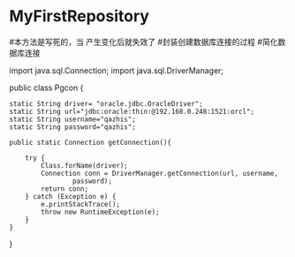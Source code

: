 # MyFirstRepository

#本方法是写死的，当 产生变化后就失效了
#封装创建数据库连接的过程
#简化数据库连接

import java.sql.Connection;
import java.sql.DriverManager;

public class Pgcon {
	
	static String driver= "oracle.jdbc.OracleDriver";
	static String url="jdbc:oracle:thin:@192.168.0.248:1521:orcl";
	static String username="qazhis";
	static String password="qazhis";
	
	public static Connection getConnection(){
		
		try {
			Class.forName(driver);
			Connection conn = DriverManager.getConnection(url, username,
					password);
			return conn;
		} catch (Exception e) {
			e.printStackTrace();
			throw new RuntimeException(e);
		}
	}

}
